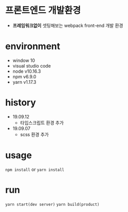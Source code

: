  프론트엔드 개발환경
==========================
* **프레임워크없이** 셋팅해보는 webpack front-end 개발 환경

environment
==========================
* window 10
* visual studio code
* node v10.16.3
* npm v6.9.0
* yarn v1.17.3

history
==========================
* 19.09.12
   * 타입스크립트 환경 추가
* 19.09.07
   * scss 환경 추가

usage
==========================
```npm install```
or
```yarn install```


run
==========================
```yarn start(dev server)```
```yarn build(product)```
